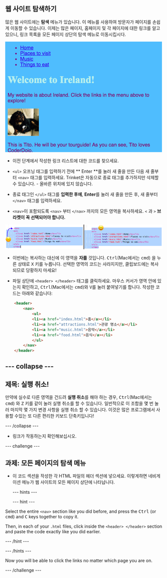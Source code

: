 ## 웹 사이트 탐색하기

많은 웹 사이트에는 **탐색** 메뉴가 있습니다. 이 메뉴를 사용하여 방문자가 페이지를 손쉽게 이동할 수 있습니다. 이제는 많은 페이지, 홈페이지 및 각 페이지에 대한 링크를 알고 있으니, 링크 목록을 모든 페이지 상단의 탐색 메뉴로 이동시킵시다.

![상단에 탐색 메뉴가 있는 웹 페이지의 예](images/egNavLinksAtTop.png)

- 이전 단계에서 작성한 링크 리스트에 대한 코드를 찾으세요.

- `<ul>` 오프닝 태그를 입력하기 전에 ** Enter **를 눌러 새 줄을 만든 다음 새 줄부터 `<nav>` 태그를 입력하세요. Trinket은 자동으로 종료 태그를 추가하지만 삭제할 수 있습니다. - 올바른 위치에 있지 않습니다.

- 종료 태그인 `</ul>` 태그를 **입력한 후에**, **Enter**를 눌러 새 줄을 만든 후, 새 줄부터 `</nav>` 태그를 입력하세요.

- `<nav>`이 포함되도록 `<nav>` 부터 `</nav>` 까지의 모든 영역을 복사하세요. `<` 과 `>` **브라켓이 꼭 선택되어야 합니다.**

![왼쪽 텍스트는 완전히 선택되지 않은 반면 오른쪽 텍스트는 선택됨](images/egSelectedYayWoops.png)

- 이번에는 복사하는 대신에 이 영역을 **자를** 것입니다. <kbd>Ctrl</kbd>(Mac에서는 <kbd>cmd</kbd>) 을 누른 상태로 <kbd>X</kbd> 키를 누릅니다. 선택한 영역의 코드는 사라지지만, 클립보드에는 복사되므로 당황하지 마세요!

- 파일 상단에 `<header> </header>` 태그를 클릭하세요. 마우스 커서가 영역 안에 있는지 확인하고, <kbd>Ctrl</kbd>(Mac에서는 <kbd>cmd</kbd>)와 <kbd>V</kbd>를 눌러 붙여넣기를 합니다. 작성한 코드는 아래와 같습니다:

```html
    <header>
        <nav>
            <ul>
            <li><a href="index.html">홈</a></li>
            <li><a href="attractions.html">관광 명소</a></li>
            <li><a href="music.html">음악</a></li>
            <li><a href="food.html">음식</a></li>
            </ul>
        </nav>
    </header>
```

## \--- collapse \---

## 제목: 실행 취소!

만약에 실수로 다른 영역을 건드려 **실행 취소**를 해야 하는 경우, <kbd>Ctrl</kbd>(Mac에서는 <kbd>cmd</kbd>) 와 <kbd>Z</kbd> 키를 같이 눌러 실행 취소를 할 수 있습니다. 일반적으로 이 조합을 몇 번 눌러 마지막 몇 가지 변경 사항을 실행 취소 할 수 있습니다. 이것은 많은 프로그램에서 사용할 수있는 또 다른 편리한 키보드 단축키입니다!

\--- /collapse \---

- 링크가 작동하는지 확인해보십시오.

\--- challenge \---

## 과제: 모든 페이지의 탐색 메뉴

- 이 코드 섹션을 작성한 각 HTML 파일의 헤더 섹션에 넣으세요. 이렇게하면 네비게이션 메뉴가 웹 사이트의 모든 페이지 상단에 나타납니다.
    
    \--- hints \---
    
    \--- hint \---

Select the entire `<nav>` section like you did before, and press the <kbd>Ctrl</kbd> (or <kbd>cmd</kbd>) and <kbd>C</kbd> keys together to copy it.

Then, in each of your `.html` files, click inside the `<header> </header>` section and paste the code exactly like you did earlier.

\--- /hint \---

\--- /hints \---

Now you will be able to click the links no matter which page you are on.

\--- /challenge \---